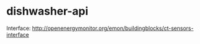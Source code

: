 dishwasher-api
==============
Interface: 
http://openenergymonitor.org/emon/buildingblocks/ct-sensors-interface
